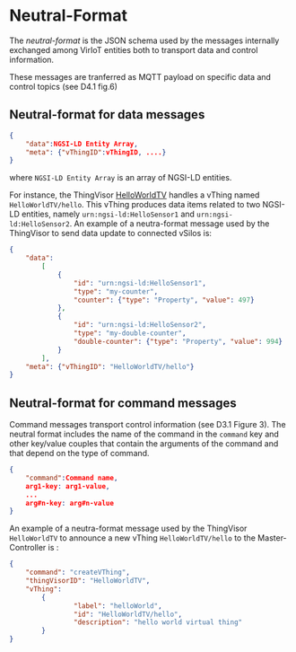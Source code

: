 # Neutral-Format

The *neutral-format* is the JSON schema used by the messages internally exchanged among VirIoT entities both to transport data and control information.

These messages are tranferred as MQTT payload on specific data and control topics (see D4.1 fig.6)  

## Neutral-format for data messages

```json
{
    "data":NGSI-LD Entity Array,
    "meta": {"vThingID":vThingID, ....}
}
```

where `NGSI-LD Entity Array` is an array of NGSI-LD entities.

For instance, the ThingVisor [HelloWorldTV](../Thingvisors/DockerThingVisor/ThingVisor_HelloWorld) handles a vThing named `HelloWorldTV/hello`. This vThing produces data items related to two NGSI-LD entities, namely `urn:ngsi-ld:HelloSensor1` and `urn:ngsi-ld:HelloSensor2`. An example of a neutra-format message used by the ThingVisor to send data update to connected vSilos is:

```json
{
    "data":
        [
            {
                "id": "urn:ngsi-ld:HelloSensor1", 
                "type": "my-counter", 
                "counter": {"type": "Property", "value": 497}
            },
            {
                "id": "urn:ngsi-ld:HelloSensor2",
                "type": "my-double-counter",
                "double-counter": {"type": "Property", "value": 994}
            }
        ],
    "meta": {"vThingID": "HelloWorldTV/hello"}
}
```

## Neutral-format for command messages

Command messages transport control information (see D3.1 Figure 3).
The neutral format includes the name of the command in the `command` key and other key/value couples that contain the arguments of the command and that depend on the type of command.

```json
{
    "command":Command name,
    arg1-key: arg1-value,
    ...
    arg#n-key: arg#n-value
}
```

An example of a neutra-format message used by the ThingVisor `HelloWorldTV` to announce a new vThing `HelloWorldTV/hello` to the Master-Controller is :

```json
{
    "command": "createVThing",
    "thingVisorID": "HelloWorldTV",
    "vThing":
        {
                "label": "helloWorld",
                "id": "HelloWorldTV/hello",
                "description": "hello world virtual thing"
        }
}
```
